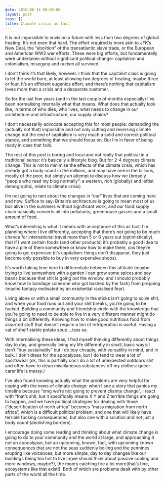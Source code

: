 ```yaml
---
date: 2019-06-14 00:00:00
layout: post
tags: []
title: Climate crisis as fact
---
```


It is not impossible to envision a future with less than two degrees of global heating: It’s not even that hard. The effort required is more akin to JFK’s New Deal, the “abolition” of the transatlantic slave trade, or the European and American WW2 war efforts. These were big efforts, but fundamentally were undertaken without significant political change- capitalism and colonialism, misogyny and racism all survived.


I don’t think it’s that likely, however. I think that the capitalist class is going to let the world burn, at least allowing two degrees of heating, maybe three or four. It’s an efficient eugenics effort, and there’s nothing that capitalism loves more than a crisis and a desperate customer.


So for the last few years (and in the last couple of months especially) I’ve been normalising internally what that means. What does that actually look like, in terms of who dies, who lives, what needs to change in our architecture and infrastructure, our supply chains?


I don’t necessarily advocate accepting this for most people: demanding the (actually not that) impossible and not only cutting and reversing climate change but the end of capitalism is very much a solid and correct political stance, and something that we should focus on. But I’m in favor of being ready in case that fails.


The rest of this post is boring and local and not really that political in a traditional sense: it’s basically a lifestyle blog. But for 2-4 degrees climate change. This is not to minimise the effects of the climate crisis, which has already got a body count in the millions, and may have one in the billions, mostly of the poor, but simply an attempt to discuss how we (broadly “people who read my blog normally”: a western, rich (globally) and leftist demographic, relate to climate crisis)


I’m not going to rant about the changes in “our” lives that are coming here and now. Suffice to say: Britain’s architecture is going to mean most of us boil alive in the summers without significant work, and our food supply chain basically converts oil into pollutants, greenhouse gasses and a small amount of food.


What’s interesting is what it means with acceptance of this as fact: I’m planning where I live differently, accepting that there’s not going to be much chance for international travel more than 5 or 6 years out (optimistically), that if I want certain foods (and other products) it’s probably a good idea to have a pile of them somewhere or know how to make them, cos they’re going to get expensive (it’s capitalism: things don’t disappear, they just become only possible to buy in very expensive shops).


It’s worth taking time here to differentiate between this attitude (maybe trying to live somewhere with a garden I can grow some spices and soy beans because that shit is going out the window, and I should probably know how to bandage someone who got bashed by the fash) from prepping (macho fantasy motivated by an existential racialised fear).


Living alone or with a small community in the sticks isn’t going to solve shit, and when your food runs out and your shit breaks, you’re going to be fucked. Building a community and friendship circle with the knowledge that you’re going to need to be able to live in a very different manner might do things a bit differently. Knowing how to make good nutritious food from assorted stuff that doesn’t require a ton of refrigeration is useful. Having a vat of shelf stable potato soup….less so.


With internalising these ideas, I find myself thinking differently about things day to day, and generally living my life differently in small, basic ways: I don’t “buy sustainably” but I do buy cheaply, with versatility in mind, and in bulk. I don’t dress for the apocalypse, but I do tend to wear a lot of sportswear (ok, this is partially cos I do a lot of unexpected outdoors shit and often have to clean miscilaneous substances off my clothes: queer carer life is *messy.)*


I’ve also found knowing actually what the problems are very helpful for coping with the news of climate change: when I see a story that panics my timeline because “omg we’re not going to prevent cliamte change”, I react with “that’s shit, but it specifically means X Y and Z terrible things are going to happen, and we have poltiical strategies for dealing with those (“desertification of north africa” becomes “mass migration from north africa”, which is a difficult political problem, and one that will likely have terrible fucking consequences, but also one with a solution and not just a body count (abolishing borders).


I encourage doing some reading and thinking about what climate change is going to do to your community and the world at large, and approaching it not an apocalypse, but an upcoming, known, fact, with upcoming known consequences that are not the seas suddenly boiling and the pennines erupting like volcanoes, but more simple, day to day changes like our buildings being too hot to live in(we should think about passive cooling and more windows, maybe?), the moors catching fire a lot more(that’s fine, ecosystems like that exist!). Both of which are problems dealt with by other parts of the world all the time.  



